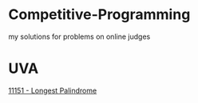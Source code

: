 # Competitive-Programming
my solutions for problems on online judges


# UVA
[11151 - Longest Palindrome](https://github.com/abdulrahman-aj/Competitive-Programming/blob/master/UVA/11151%20-%20Longest%20Palindrome.cpp)
